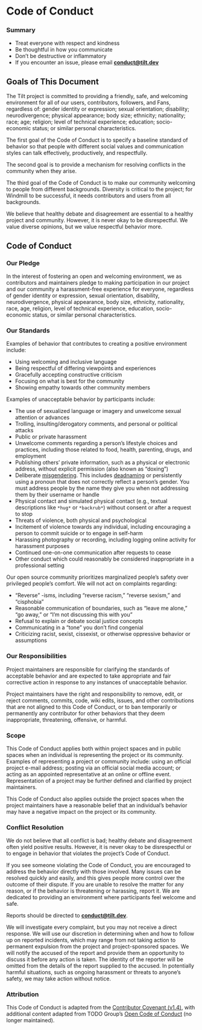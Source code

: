 # Code of Conduct

### Summary
* Treat everyone with respect and kindness
* Be thoughtful in how you communicate
* Don’t be destructive or inflammatory
* If you encounter an issue, please email [**conduct@tilt.dev**](mailto:conduct@tilt.dev)

## Goals of This Document
The Tilt project is committed to providing a friendly, safe, and welcoming environment for all of our users, contributors, followers, and Fans, regardless of: gender identity or expression; sexual orientation; disability; neurodivergence; physical appearance; body size; ethnicity; nationality; race; age; religion; level of technical experience; education; socio-economic status; or similar personal characteristics.

The first goal of the Code of Conduct is to specify a baseline standard of behavior so that people with different social values and communication styles can talk effectively, productively, and respectfully.

The second goal is to provide a mechanism for resolving conflicts in the community when they arise.

The third goal of the Code of Conduct is to make our community welcoming to people from different backgrounds. Diversity is critical to the project; for Windmill to be successful, it needs contributors and users from all backgrounds.

We believe that healthy debate and disagreement are essential to a healthy project and community. However, it is never okay to be disrespectful. We value diverse opinions, but we value respectful behavior more.

## Code of Conduct
### Our Pledge
In the interest of fostering an open and welcoming environment, we as contributors and maintainers pledge to making participation in our project and our community a harassment-free experience for everyone, regardless of gender identity or expression, sexual orientation, disability, neurodivergence, physical appearance, body size, ethnicity, nationality, race, age, religion, level of technical experience, education, socio-economic status, or similar personal characteristics.

### Our Standards
Examples of behavior that contributes to creating a positive environment include:
* Using welcoming and inclusive language
* Being respectful of differing viewpoints and experiences
* Gracefully accepting constructive criticism
* Focusing on what is best for the community
* Showing empathy towards other community members

Examples of unacceptable behavior by participants include:
* The use of sexualized language or imagery and unwelcome sexual attention or advances
* Trolling, insulting/derogatory comments, and personal or political attacks
* Public or private harassment
* Unwelcome comments regarding a person’s lifestyle choices and practices, including those related to food, health, parenting, drugs, and employment
* Publishing others’ private information, such as a physical or electronic address, without explicit permission (also known as “doxing”)
* Deliberate [misgendering](https://www.healthline.com/health/transgender/misgendering#why-it-happens). This includes [deadnaming](https://www.healthline.com/health/transgender/deadnaming) or persistently using a pronoun that does not correctly reflect a person’s gender. You must address people by the name they give you when not addressing them by their username or handle
* Physical contact and simulated physical contact (e.g., textual descriptions like `*hug*` or `*backrub*`) without consent or after a request to stop
* Threats of violence, both physical and psychological
* Incitement of violence towards any individual, including encouraging a person to commit suicide or to engage in self-harm
* Harassing photography or recording, including logging online activity for harassment purposes
* Continued one-on-one communication after requests to cease
* Other conduct which could reasonably be considered inappropriate in a professional setting

Our open source community prioritizes marginalized people’s safety over privileged people’s comfort. We will not act on complaints regarding:
* “Reverse” -isms, including “reverse racism,” “reverse sexism,” and “cisphobia”
* Reasonable communication of boundaries, such as “leave me alone,” “go away,” or “I’m not discussing this with you”
* Refusal to explain or debate social justice concepts
* Communicating in a “tone” you don’t find congenial
* Criticizing racist, sexist, cissexist, or otherwise oppressive behavior or assumptions

### Our Responsibilities
Project maintainers are responsible for clarifying the standards of acceptable behavior and are expected to take appropriate and fair corrective action in response to any instances of unacceptable behavior.

Project maintainers have the right and responsibility to remove, edit, or reject comments, commits, code, wiki edits, issues, and other contributions that are not aligned to this Code of Conduct, or to ban temporarily or permanently any contributor for other behaviors that they deem inappropriate, threatening, offensive, or harmful.

### Scope
This Code of Conduct applies both within project spaces and in public spaces when an individual is representing the project or its community. Examples of representing a project or community include: using an official project e-mail address; posting via an official social media account; or acting as an appointed representative at an online or offline event. Representation of a project may be further defined and clarified by project maintainers.

This Code of Conduct also applies outside the project spaces when the project maintainers have a reasonable belief that an individual’s behavior may have a negative impact on the project or its community.

### Conflict Resolution
We do not believe that all conflict is bad; healthy debate and disagreement often yield positive results. However, it is never okay to be disrespectful or to engage in behavior that violates the project’s Code of Conduct.

If you see someone violating the Code of Conduct, you are encouraged to address the behavior directly with those involved. Many issues can be resolved quickly and easily, and this gives people more control over the outcome of their dispute. If you are unable to resolve the matter for any reason, or if the behavior is threatening or harassing, report it. We are dedicated to providing an environment where participants feel welcome and safe.

Reports should be directed to **conduct@tilt.dev**.

We will investigate every complaint, but you may not receive a direct response. We will use our discretion in determining when and how to follow up on reported incidents, which may range from not taking action to permanent expulsion from the project and project-sponsored spaces. We will notify the accused of the report and provide them an opportunity to discuss it before any action is taken. The identity of the reporter will be omitted from the details of the report supplied to the accused. In potentially harmful situations, such as ongoing harassment or threats to anyone’s safety, we may take action without notice.

### Attribution
This Code of Conduct is adapted from the [Contributor Covenant (v1.4)](https://www.contributor-covenant.org/version/1/4/code-of-conduct), with additional content adapted from TODO Group’s [Open Code of Conduct](https://github.com/todogroup/opencodeofconduct) (no longer maintained).
